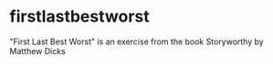 # firstlastbestworst
"First Last Best Worst" is an exercise from the book Storyworthy by Matthew Dicks 
